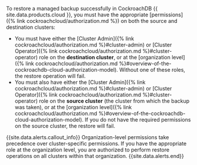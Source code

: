 To restore a managed backup successfully in CockroachDB {{ site.data.products.cloud }}, you must have the appropriate [permissions]({% link cockroachcloud/authorization.md %}) on both the source and destination clusters:

- You must have either the [Cluster Admin]({% link cockroachcloud/authorization.md %}#cluster-admin) or [Cluster Operator]({% link cockroachcloud/authorization.md %}#cluster-operator) role on the **destination cluster**, or at the [organization level]({% link cockroachcloud/authorization.md %}#overview-of-the-cockroachdb-cloud-authorization-model). Without one of these roles, the restore operation will fail.
- You must also have either the [Cluster Admin]({% link cockroachcloud/authorization.md %}#cluster-admin) or [Cluster Operator]({% link cockroachcloud/authorization.md %}#cluster-operator) role on the **source cluster** (the cluster from which the backup was taken), or at the [organization level]({% link cockroachcloud/authorization.md %}#overview-of-the-cockroachdb-cloud-authorization-model). If you do not have the required permissions on the source cluster, the restore will fail.

{{site.data.alerts.callout_info}}
Organization-level permissions take precedence over cluster-specific permissions. If you have the appropriate role at the organization level, you are authorized to perform restore operations on all clusters within that organization.
{{site.data.alerts.end}}